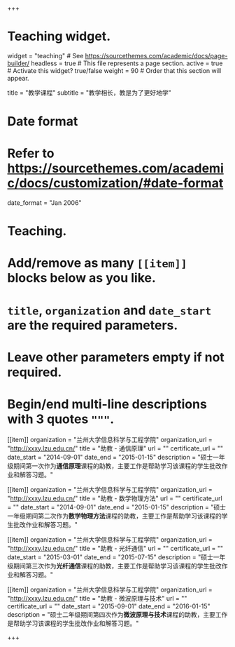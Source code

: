 +++
# Teaching widget.
widget = "teaching"  # See https://sourcethemes.com/academic/docs/page-builder/
headless = true  # This file represents a page section.
active = true  # Activate this widget? true/false
weight = 90  # Order that this section will appear.

title = "教学课程"
subtitle = "教学相长，教是为了更好地学"

# Date format
#   Refer to https://sourcethemes.com/academic/docs/customization/#date-format
date_format = "Jan 2006"

# Teaching.
#   Add/remove as many `[[item]]` blocks below as you like.
#   `title`, `organization` and `date_start` are the required parameters.
#   Leave other parameters empty if not required.
#   Begin/end multi-line descriptions with 3 quotes `"""`.

[[item]]
  organization = "兰州大学信息科学与工程学院"
  organization_url = "http://xxxy.lzu.edu.cn/"
  title = "助教 - 通信原理"
  url = ""
  certificate_url = ""
  date_start = "2014-09-01"
  date_end = "2015-01-15"
  description = "硕士一年级期间第一次作为**通信原理**课程的助教，主要工作是帮助学习该课程的学生批改作业和解答习题。"

[[item]]
  organization = "兰州大学信息科学与工程学院"
  organization_url = "http://xxxy.lzu.edu.cn/"
  title = "助教 - 数学物理方法"
  url = ""
  certificate_url = ""
  date_start = "2014-09-01"
  date_end = "2015-01-15"
  description = "硕士一年级期间第二次作为**数学物理方法**课程的助教，主要工作是帮助学习该课程的学生批改作业和解答习题。"
  
[[item]]
  organization = "兰州大学信息科学与工程学院"
  organization_url = "http://xxxy.lzu.edu.cn/"
  title = "助教 - 光纤通信"
  url = ""
  certificate_url = ""
  date_start = "2015-03-01"
  date_end = "2015-07-15"
  description = "硕士一年级期间第三次作为**光纤通信**课程的助教，主要工作是帮助学习该课程的学生批改作业和解答习题。"
  
[[item]]
  organization = "兰州大学信息科学与工程学院"
  organization_url = "http://xxxy.lzu.edu.cn/"
  title = "助教 - 微波原理与技术"
  url = ""
  certificate_url = ""
  date_start = "2015-09-01"
  date_end = "2016-01-15"
  description = "硕士二年级期间第四次作为**微波原理与技术**课程的助教，主要工作是帮助学习该课程的学生批改作业和解答习题。"

+++
